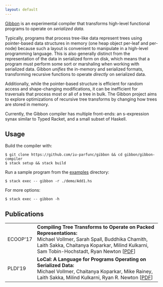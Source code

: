 ```yaml
---
layout: default
---
```


<!-- <div> -->
<!-- <img class="centered img-70" src="static/gibbon.png"> -->
<!-- </div> -->

[Gibbon](https://github.com/iu-parfunc/gibbon/tree/master/gibbon-compiler) 
is an experimental compiler that transforms high-level functional programs
to operate on _serialized data._

Typically, programs that process tree-like data represent trees using pointer-based
data structures in memory (one heap object per-leaf and per-node) because such a 
layout is convenient to manipulate in a high-level programming language. 
This is also generally distinct from the representation of the data in 
serialized form on disk,
which means that a program must perform some sort or marshaling when working with serialized data.
Gibbon _unifies_ the in-memory and serialized formats, transforming recursive
functions to operate _directly_ on serialized data.

Additionally, while the pointer-based structure is efficient
for random access and shape-changing modifications, it can be inefficient 
for traversals that process most or all of a tree in bulk. 
The Gibbon project aims to explore optimizations of recursive tree transforms 
by changing how trees are stored in memory. 

Currently, the Gibbon compiler has multiple front-ends: an s-expression synax
similar to Typed Racket, and a small subset of Haskell.



## Usage

Build the compiler with:

    $ git clone https://github.com/iu-parfunc/gibbon && cd gibbon/gibbon-compiler
    $ stack setup && stack build

Run a sample program from the [examples](https://github.com/iu-parfunc/gibbon/tree/master/gibbon-compiler/examples) directory:

    $ stack exec -- gibbon -r ./demo/Add1.hs


For more options:

    $ stack exec -- gibbon -h


<div id="publications">

<h2>Publications</h2>

<table>
<tr>
<td>ECOOP'17</td>
<td><b> Compiling Tree Transforms to Operate on Packed Representations:<br/></b> Michael Vollmer, Sarah
Spall, Buddhika Chamith, Laith Sakka, Chaitanya Koparkar, Milind Kulkarni, Sam Tobin-Hochstadt, Ryan Newton [<a href="http://drops.dagstuhl.de/opus/volltexte/2017/7273/pdf/LIPIcs-ECOOP-2017-26.pdf" target="_blank">PDF</a>]</td>
</tr>
<tr>
<td>PLDI'19</td>
<td><b> LoCal: A Language for Programs Operating on Serialized Data:<br/></b> Michael Vollmer, Chaitanya Koparkar, Mike Rainey, Laith Sakka, Milind Kulkarni, Ryan R. Newton [<a href="http://recurial.com/pldi19main.pdf" target="_blank">PDF</a>]</td>
</tr>
</table>

</div>
